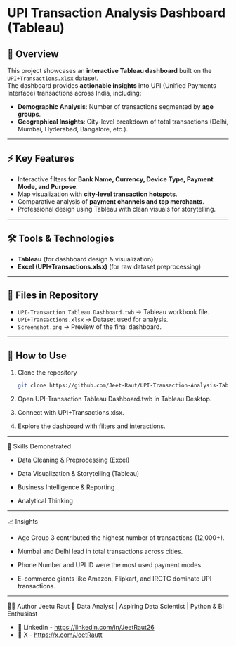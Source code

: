 # UPI Transaction Analysis Dashboard (Tableau)

## 📌 Overview 
This project showcases an **interactive Tableau dashboard** built on the `UPI+Transactions.xlsx` dataset.  
The dashboard provides **actionable insights** into UPI (Unified Payments Interface) transactions across India, including:  
- **Demographic Analysis**: Number of transactions segmented by **age groups**.  
- **Geographical Insights**: City-level breakdown of total transactions (Delhi, Mumbai, Hyderabad, Bangalore, etc.).
  
---

## ⚡ Key Features
- Interactive filters for **Bank Name, Currency, Device Type, Payment Mode, and Purpose**.  
- Map visualization with **city-level transaction hotspots**.  
- Comparative analysis of **payment channels and top merchants**.  
- Professional design using Tableau with clean visuals for storytelling.  

---

## 🛠️ Tools & Technologies
- **Tableau** (for dashboard design & visualization)  
- **Excel (UPI+Transactions.xlsx)** (for raw dataset preprocessing)  

---

## 📂 Files in Repository
- `UPI-Transaction Tableau Dashboard.twb` → Tableau workbook file.  
- `UPI+Transactions.xlsx` → Dataset used for analysis.  
- `Screenshot.png` → Preview of the final dashboard.  

---

## 🚀 How to Use
1. Clone the repository  
   ```bash
   git clone https://github.com/Jeet-Raut/UPI-Transaction-Analysis-Tableau.git

2. Open UPI-Transaction Tableau Dashboard.twb in Tableau Desktop.

3. Connect with UPI+Transactions.xlsx.

4. Explore the dashboard with filters and interactions.

---

🎯 Skills Demonstrated
- Data Cleaning & Preprocessing (Excel)

- Data Visualization & Storytelling (Tableau)

- Business Intelligence & Reporting

- Analytical Thinking

---

📈 Insights
- Age Group 3 contributed the highest number of transactions (12,000+).

- Mumbai and Delhi lead in total transactions across cities.

- Phone Number and UPI ID were the most used payment modes.

- E-commerce giants like Amazon, Flipkart, and IRCTC dominate UPI transactions.

---

👨‍💻 Author
Jeetu Raut
📍 Data Analyst | Aspiring Data Scientist | Python & BI Enthusiast  
* 🔗 LinkedIn - https://linkedin.com/in/JeetRaut26
* 🔗 X - https://x.com/JeetRautt
